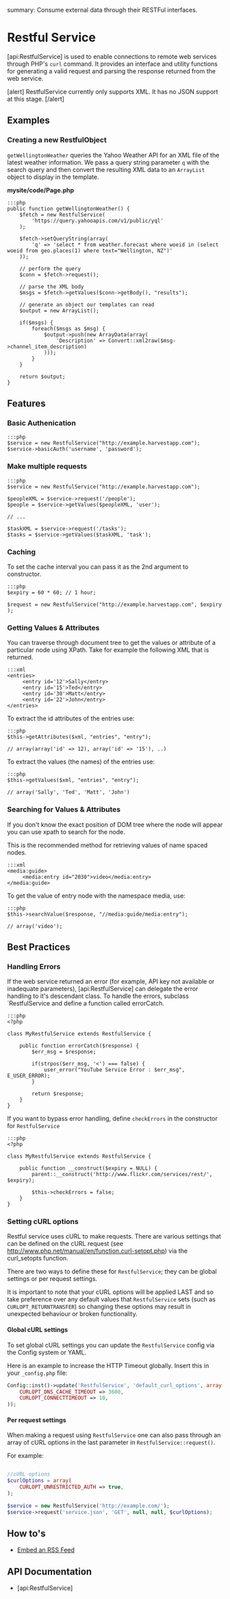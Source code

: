 summary: Consume external data through their RESTFul interfaces.

# Restful Service

[api:RestfulService] is used to enable connections to remote web services through PHP's `curl` command. It provides an
interface and utility functions for generating a valid request and parsing the response returned from the web service. 

[alert]
RestfulService currently only supports XML. It has no JSON support at this stage.
[/alert]

## Examples

### Creating a new RestfulObject

`getWellingtonWeather` queries the Yahoo Weather API for an XML file of the latest weather information. We pass a query 
string parameter `q` with the search query and then convert the resulting XML data to an `ArrayList` object to display 
in the template.

**mysite/code/Page.php**

	:::php
	public function getWellingtonWeather() {
		$fetch = new RestfulService(
			'https://query.yahooapis.com/v1/public/yql'
		);
		
		$fetch->setQueryString(array(
			'q' => 'select * from weather.forecast where woeid in (select woeid from geo.places(1) where text="Wellington, NZ")'
		));
		
		// perform the query
		$conn = $fetch->request();

		// parse the XML body
		$msgs = $fetch->getValues($conn->getBody(), "results");

		// generate an object our templates can read
		$output = new ArrayList();

		if($msgs) {
			foreach($msgs as $msg) {
				$output->push(new ArrayData(array(
					'Description' => Convert::xml2raw($msg->channel_item_description)
				)));
			}
		}

		return $output;
	}

## Features

### Basic Authenication

	:::php
	$service = new RestfulService("http://example.harvestapp.com");
	$service->basicAuth('username', 'password');

### Make multiple requests

	:::php
	$service = new RestfulService("http://example.harvestapp.com");

	$peopleXML = $service->request('/people');
	$people = $service->getValues($peopleXML, 'user');

	// ...

	$taskXML = $service->request('/tasks');
	$tasks = $service->getValues($taskXML, 'task');


### Caching

To set the cache interval you can pass it as the 2nd argument to constructor.

	:::php
	$expiry = 60 * 60; // 1 hour;

	$request = new RestfulService("http://example.harvestapp.com", $expiry );


### Getting Values & Attributes

You can traverse through document tree to get the values or attribute of a particular node using XPath. Take for example
the following XML that is returned.

	:::xml
	<entries>
	     <entry id='12'>Sally</entry>
	     <entry id='15'>Ted</entry>
	     <entry id='30'>Matt</entry>
	     <entry id='22'>John</entry>
	</entries>

To extract the id attributes of the entries use:

	:::php
	$this->getAttributes($xml, "entries", "entry");

	// array(array('id' => 12), array('id' => '15'), ..)

To extract the values (the names) of the entries use:

	:::php
	$this->getValues($xml, "entries", "entry");

	// array('Sally', 'Ted', 'Matt', 'John')

### Searching for Values & Attributes

If you don't know the exact position of DOM tree where the node will appear you can use xpath to search for the node. 

<div class="note">
This is the recommended method for retrieving values of name spaced nodes.
</div>

	:::xml
	<media:guide>
	     <media:entry id="2030">video</media:entry>
	</media:guide>

To get the value of entry node with the namespace media, use:

	:::php
	$this->searchValue($response, "//media:guide/media:entry");

	// array('video');


## Best Practices

### Handling Errors

If the web service returned an error (for example, API key not available or inadequate parameters), 
[api:RestfulService] can delegate the error handling to it's descendant class. To handle the errors, subclass 
`RestfulService and define a function called errorCatch.

	:::php
	<?php

	class MyRestfulService extends RestfulService {

		public function errorCatch($response) {
			$err_msg = $response;
			
			if(strpos($err_msg, '<') === false) {
				user_error("YouTube Service Error : $err_msg", E_USER_ERROR);
			}

			return $response;
		}
	}

If you want to bypass error handling, define `checkErrors` in the constructor for `RestfulService`

	:::php
	<?php

	class MyRestfulService extends RestfulService {

		public function __construct($expiry = NULL) {
			parent::__construct('http://www.flickr.com/services/rest/', $expiry);
			
			$this->checkErrors = false;
		}
	}


### Setting cURL options

Restful service uses cURL to make requests. There are various settings that can be defined on the cURL
request (see http://www.php.net/manual/en/function.curl-setopt.php) via the curl_setopts function.

There are two ways to define these for `RestfulService`; they can be global settings or per request settings.

It is important to note that your cURL options will be applied LAST and so take preference over any default
values that `RestfulService` sets (such as `CURLOPT_RETURNTRANSFER`) so changing these options may result
in unexpected behaviour or broken functionality.


#### Global cURL settings

To set global cURL settings you can update the `RestfulService` config via the Config system or YAML.

Here is an example to increase the HTTP Timeout globally. Insert this in your `_config.php` file:

```php
Config::inst()->update('RestfulService', 'default_curl_options', array(
	CURLOPT_DNS_CACHE_TIMEOUT => 3600,
	CURLOPT_CONNECTTIMEOUT => 10,
));
```


#### Per request settings

When making a request using `RestfulService` one can also pass through an array of cURL options in the last
parameter in `RestfulService::request()`.

For example:

```php

//cURL options
$curlOptions = array(
	CURLOPT_UNRESTRICTED_AUTH => true,
);

$service = new RestfulService('http://example.com/');
$service->request('service.json', 'GET', null, null, $curlOptions);

```


## How to's

* [Embed an RSS Feed](how_tos/embed_rss)

## API Documentation

* [api:RestfulService]
